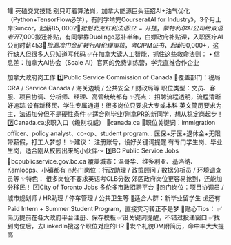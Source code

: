 1⃣ 死磕交叉技能 别只盯着算法岗，加拿大能源巨头狂招AI+油气优化（Python+TensorFlow必学），有同学啃完Coursera《AI for Industry》，3个月上岸Suncor，起薪$85,000 
2⃣ 抢魁北克红利 法语B2=开挂，蒙特利尔AI公司给双语者开$7,000搬迁补贴，有同学靠Duolingo恶补半年，白嫖政府补贴课，入职医疗AI公司时薪$45 
3⃣ 捡漏冷门金矿 转行AI伦理审核，考CIPM证书，起薪$90,000+，这行缺人但很多人只知道写代码
✅在加拿大读人工智能，抓住这些救命法则： • 信息差：加拿大AI协会（Scale AI）官网的免费训练营，学完直推合作企业

加拿大政府岗工作
1️⃣Public Service Commission of Canada 👀覆盖部门：税局CRA / Service Canada / 海关边境 / 公共安全 / 财政局等 职位类型：文员、客服、项目协调、分析师、经理、高管统统都有 ✨亮点： 招聘流程透明，流程清晰好追踪 设有新移民、学生专属通道！很多岗位只要求大专或本科 英文简历要求为主，法语加分但不是硬性条件 ✅适合刚毕业/刚拿PR的新同学，想从稳定岗起步！
2️⃣Canada.ca求职入口（级别权威） 🔗canada.ca 🎯职位关键词：immigration officer、policy analyst、co-op、student program… 医保+牙医+退休金+无限带薪假，打工人梦想！ ✨建议： 注册账号，设好关键词提醒 有专门学生岗、毕业生岗，适合刚从校园出来的小伙伴～ 
3️⃣BC Public Service Jobs 🔗bcpublicservice.gov.bc.ca 覆盖城市：温哥华、维多利亚、基洛纳、Kamloops、小镇都有 🔥热门岗位：行政助理 / 政策顾问 / 数据分析员 / 环境调查员等 ✨特色： 很多岗位不要求英语考CLB分数 郊区政府岗位更容易抢到，还能加分移民！ 
4️⃣City of Toronto Jobs 多伦多市政招聘平台 🔎热门岗位：项目协调员 / 城市规划师 / HR助理 / 停车管理 / 公共卫生等 👶适合人群：新毕业留学生 💰还有Paid Intern + Summer Student Program，直接实习转正不是梦
👀贴心Tips： ✅简历提前在各大政府平台注册、保存模板 ✅设关键词提醒，不错过投递窗口 ✅找到岗位后，去LinkedIn搜这个职位对应的HR 💌发个礼貌DM附简历，命中率大大提高

